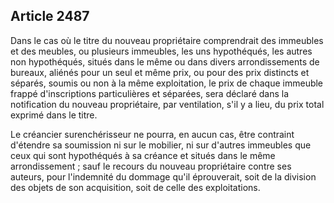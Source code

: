 Article 2487
----
Dans le cas où le titre du nouveau propriétaire comprendrait des immeubles et
des meubles, ou plusieurs immeubles, les uns hypothéqués, les autres non
hypothéqués, situés dans le même ou dans divers arrondissements de bureaux,
aliénés pour un seul et même prix, ou pour des prix distincts et séparés, soumis
ou non à la même exploitation, le prix de chaque immeuble frappé d'inscriptions
particulières et séparées, sera déclaré dans la notification du nouveau
propriétaire, par ventilation, s'il y a lieu, du prix total exprimé dans le
titre.

Le créancier surenchérisseur ne pourra, en aucun cas, être contraint d'étendre
sa soumission ni sur le mobilier, ni sur d'autres immeubles que ceux qui sont
hypothéqués à sa créance et situés dans le même arrondissement ; sauf le recours
du nouveau propriétaire contre ses auteurs, pour l'indemnité du dommage qu'il
éprouverait, soit de la division des objets de son acquisition, soit de celle
des exploitations.
